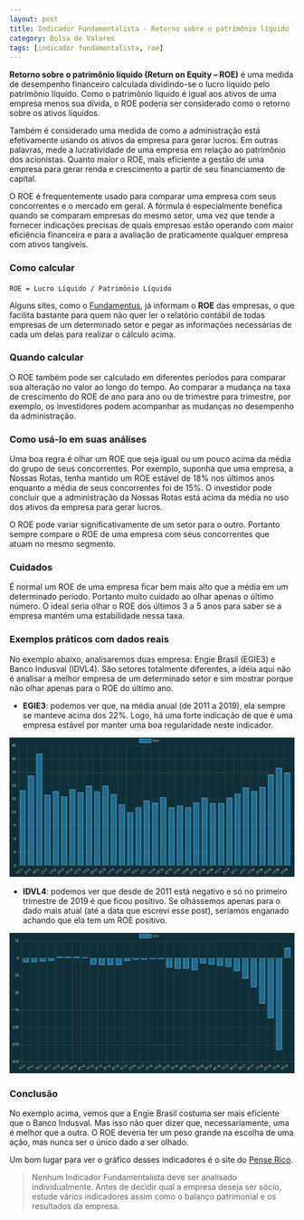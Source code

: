 ```yaml
---
layout: post
title: Indicador Fundamentalista - Retorno sobre o patrimônio líquido (ROE)
category: Bolsa de Valores
tags: [indicador fundamentalista, roe]
---
```


**Retorno sobre o patrimônio líquido (Return on Equity – ROE)** é uma medida de desempenho financeiro calculada dividindo-se o lucro líquido pelo patrimônio líquido. Como o patrimônio líquido é igual aos ativos de uma empresa menos sua dívida, o ROE poderia ser considerado como o retorno sobre os ativos líquidos.

Também é considerado uma medida de como a administração está efetivamente usando os ativos da empresa para gerar lucros. Em outras palavras, mede a lucratividade de uma empresa em relação ao patrimônio dos acionistas. Quanto maior o ROE, mais eficiente a gestão de uma empresa para gerar renda e crescimento a partir de seu financiamento de capital.

O ROE é frequentemente usado para comparar uma empresa com seus concorrentes e o mercado em geral. A fórmula é especialmente benéfica quando se comparam empresas do mesmo setor, uma vez que tende a fornecer indicações precisas de quais empresas estão operando com maior eficiência financeira e para a avaliação de praticamente qualquer empresa com ativos tangíveis.

### Como calcular

`ROE = Lucro Líquido / Patrimônio Líquido`

Alguns sites, como o [Fundamentus](http://www.fundamentus.com.br/), já informam o **ROE** das empresas, o que facilita bastante para quem não quer ler o relatório contábil de todas empresas de um determinado setor e pegar as informações necessárias de cada um delas para realizar o cálculo acima.

### Quando calcular

O ROE também pode ser calculado em diferentes períodos para comparar sua alteração no valor ao longo do tempo. Ao comparar a mudança na taxa de crescimento do ROE de ano para ano ou de trimestre para trimestre, por exemplo, os investidores podem acompanhar as mudanças no desempenho da administração.

### Como usá-lo em suas análises

Uma boa regra é olhar um ROE que seja igual ou um pouco acima da média do grupo de seus concorrentes. Por exemplo, suponha que uma empresa, a Nossas Rotas, tenha mantido um ROE estável de 18% nos últimos anos enquanto a média de seus concorrentes foi de 15%. O investidor pode concluir que a administração da Nossas Rotas está acima da média no uso dos ativos da empresa para gerar lucros.

O ROE pode variar significativamente de um setor para o outro. Portanto sempre compare o ROE de uma empresa com seus concorrentes que atuam no mesmo segmento.

### Cuidados

É normal um ROE de uma empresa ficar bem mais alto que a média em um determinado período. Portanto muito cuidado ao olhar apenas o último número. O ideal seria olhar o ROE dos últimos 3 a 5 anos para saber se a empresa mantém uma estabilidade nessa taxa.

### Exemplos práticos com dados reais

No exemplo abaixo, analisaremos duas empresa: Engie Brasil (EGIE3) e Banco Indusval (IDVL4). São setores totalmente diferentes, a idéia aqui não é analisar a melhor empresa de um determinado setor e sim mostrar porque não olhar apenas para o ROE do último ano.

- **EGIE3**: podemos ver que, na média anual (de 2011 a 2019), ela sempre se manteve acima dos 22%. Logo, há uma forte indicação de que é uma empresa estável por manter uma boa regularidade neste indicador.

![EGIE3 - ROE](../../../images/egie3-roe.png)

- **IDVL4**: podemos ver que desde de 2011 está negativo e só no primeiro trimestre de 2019 é que ficou positivo. Se olhássemos apenas para o dado mais atual (até a data que escrevi esse post), seríamos enganado achando que ela tem um ROE positivo.

![IDVL4 - ROE](../../../images/idvl4-roe.png)

### Conclusão

No exemplo acima, vemos que a Engie Brasil costuma ser mais eficiente que o Banco Indusval. Mas isso não quer dizer que, necessariamente, uma é melhor que a outra. O ROE deveria ter um peso grande na escolha de uma ação, mas nunca ser o único dado a ser olhado.

Um bom lugar para ver o gráfico desses indicadores é o site do [Pense Rico](https://vicenteguimaraes.penserico.com/).

> Nenhum Indicador Fundamentalista deve ser analisado individualmente. Antes de decidir qual a empresa deseja ser sócio, estude vários indicadores assim como o balanço patrimonial e os resultados da empresa. 